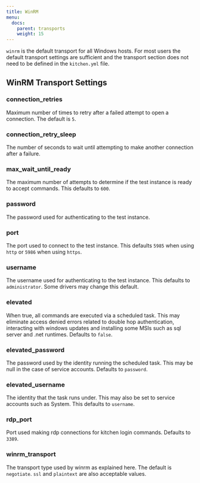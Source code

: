 ```yaml
---
title: WinRM
menu:
  docs:
    parent: transports
    weight: 15
---
```


`winrm` is the default transport for all Windows hosts. For most users the default transport settings are sufficient and the transport section does not need to be defined in the `kitchen.yml` file.

## WinRM Transport Settings

### connection_retries

Maximum number of times to retry after a failed attempt to open a connection. The default is `5`.

### connection_retry_sleep

The number of seconds to wait until attempting to make another connection after a failure.

### max_wait_until_ready

The maximum number of attempts to determine if the test instance is ready to accept commands. This defaults to `600`.

### password

The password used for authenticating to the test instance.

### port

The port used to connect to the test instance. This defaults `5985` when using `http` or `5986` when using `https`.

### username

The username used for authenticating to the test instance. This defaults to `administrator`. Some drivers may change this default.

### elevated

When true, all commands are executed via a scheduled task. This may eliminate access denied errors related to double hop authentication, interacting with windows updates and installing some MSIs such as sql server and .net runtimes. Defaults to `false`.

### elevated_password

The password used by the identity running the scheduled task. This may be null in the case of service accounts. Defaults to `password`.

### elevated_username

The identity that the task runs under. This may also be set to service accounts such as System. This defaults to `username`.

### rdp_port

Port used making rdp connections for kitchen login commands. Defaults to `3389`.

### winrm_transport

The transport type used by winrm as explained here. The default is `negotiate`. `ssl` and `plaintext` are also acceptable values.
